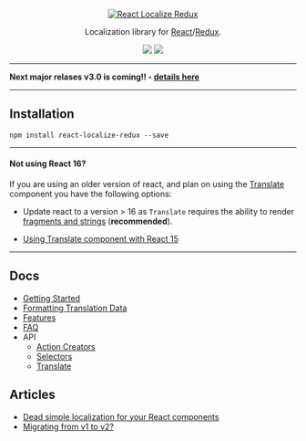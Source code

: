 <p align="center">
  <a href="https://ryandrewjohnson.github.io/react-localize-redux/getting-started/">
    <img alt="React Localize Redux" src="https://cdn-images-1.medium.com/max/600/1*3Hg5LMvLmWCmEg-ICeUtjg.png">
  </a>
</p>

<p align="center">
  Localization library for <a href="https://facebook.github.io/react">React</a>/<a href="http://redux.js.org/">Redux</a>.
</p>

<p align="center">
  <a href="https://www.npmjs.com/package/react-localize-redux"><img src="https://img.shields.io/npm/dm/react-localize-redux.svg?style=flat-square"></a>
  <a href="https://travis-ci.org/ryandrewjohnson/react-localize-redux"><img src="https://img.shields.io/travis/ryandrewjohnson/react-localize-redux/master.svg?style=flat-square"></a>
</p>

---

**Next major relases v3.0 is coming!! - [details here](https://github.com/ryandrewjohnson/react-localize-redux/issues/67#issue-312731598)**

---


## Installation

```
npm install react-localize-redux --save
```

---

#### Not using React 16?

If you are using an older version of react, and plan on using the [Translate](/api/translate/) component
you have the following options:

* Update react to a version > 16 as `Translate` requires the ability to render [fragments and strings](https://reactjs.org/blog/2017/09/26/react-v16.0.html#new-render-return-types-fragments-and-strings) (**recommended**).

* [Using Translate component with React 15](https://ryandrewjohnson.github.io/react-localize-redux/faq/#can-i-use-translate-component-with-react-15xx)

____

## Docs

- [Getting Started](https://ryandrewjohnson.github.io/react-localize-redux/getting-started/)
- [Formatting Translation Data](https://ryandrewjohnson.github.io/react-localize-redux/formatting-translation-data/)
- [Features](https://ryandrewjohnson.github.io/react-localize-redux/features/)
- [FAQ](https://ryandrewjohnson.github.io/react-localize-redux/faq/)
- API
  - [Action Creators](https://ryandrewjohnson.github.io/react-localize-redux/api/action-creators/)
  - [Selectors](https://ryandrewjohnson.github.io/react-localize-redux/api/selectors/)
  - [Translate]()

## Articles

- [Dead simple localization for your React components](https://medium.com/@ryandrewjohnson/adding-multi-language-support-to-your-react-redux-app-cf6e64250050)
- [Migrating from v1 to v2?](MIGRATING.md)









